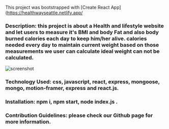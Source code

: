 This project was bootstrapped with [Create React App](https://healthwayseattle.netlify.app/



### Description: this project is about a Health and lifestyle website and let users to  measure it's BMI and body Fat and also body burned calories each day to keep him/her alive. calories needed every day to maintain current weight based on those measurements we user can calculate ideal weight can not be calculated.



<img src=".components/Assets/Screenshot.png" alt="screenshot" title="screenshot">


### Technology Used: css, javascript, react, express, mongoose, mongo, motion-framer, express and react.js.

### Installation: npm i, npm start, node index.js .

### Contribution Guidelines: please check our Github page for more information.